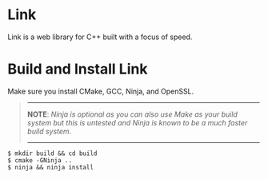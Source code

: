 # Link
Link is a web library for C++ built with a focus of speed.

# Build and Install Link
Make sure you install CMake, GCC, Ninja, and OpenSSL.

>   ------------------------------------------------------------------------------
>
>   **NOTE**: *Ninja is optional as you can also use Make as your build system but
>   this is untested and Ninja is known to be a much faster build system.*
>
>   ------------------------------------------------------------------------------

```
$ mkdir build && cd build
$ cmake -GNinja ..
$ ninja && ninja install
```

